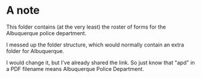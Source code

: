 # A note

This folder contains (at the very least) the roster of forms for the Albuquerque police department. 

I messed up the folder structure, which would normally contain an extra folder for Albuquerque. 

I would change it, but I've already shared the link. So just know that "apd" in a PDF filename means Albuquerque Police Department.
